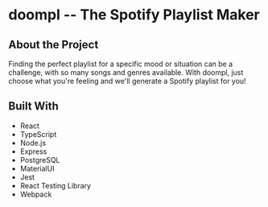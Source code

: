 # doompl -- The Spotify Playlist Maker

## About the Project
Finding the perfect playlist for a specific mood or situation can be a challenge, with so many songs and genres available.
With doompl, just choose what you're feeling and we'll generate a Spotify playlist for you! 

## Built With
- React
- TypeScript
- Node.js
- Express
- PostgreSQL
- MaterialUI
- Jest
- React Testing Library
- Webpack